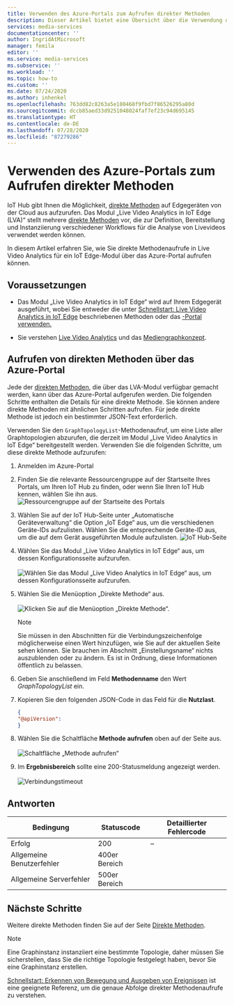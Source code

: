 ```yaml
---
title: Verwenden des Azure-Portals zum Aufrufen direkter Methoden
description: Dieser Artikel bietet eine Übersicht über die Verwendung des Azure-Portals zum Aufrufen direkter Methoden.
services: media-services
documentationcenter: ''
author: IngridAtMicrosoft
manager: femila
editor: ''
ms.service: media-services
ms.subservice: ''
ms.workload: ''
ms.topic: how-to
ms.custom: ''
ms.date: 07/24/2020
ms.author: inhenkel
ms.openlocfilehash: 763dd82c8263a5e180468f9fbd7f86526295a80d
ms.sourcegitcommit: dccb85aed33d9251048024faf7ef23c94d695145
ms.translationtype: HT
ms.contentlocale: de-DE
ms.lasthandoff: 07/28/2020
ms.locfileid: "87279286"
---
```

# <a name="how-to-use-azure-portal-to-invoke-direct-methods"></a>Verwenden des Azure-Portals zum Aufrufen direkter Methoden

IoT Hub gibt Ihnen die Möglichkeit, [direkte Methoden](/azure/iot-hub/iot-hub-devguide-direct-methods#method-invocation-for-iot-edge-modules) auf Edgegeräten von der Cloud aus aufzurufen. Das Modul „Live Video Analytics in IoT Edge (LVA)“ stellt mehrere [direkte Methoden](/azure/media-services/live-video-analytics-edge/direct-methods) vor, die zur Definition, Bereitstellung und Instanziierung verschiedener Workflows für die Analyse von Livevideos verwendet werden können.

In diesem Artikel erfahren Sie, wie Sie direkte Methodenaufrufe in Live Video Analytics für ein IoT Edge-Modul über das Azure-Portal aufrufen können.

## <a name="prerequisites"></a>Voraussetzungen

* Das Modul „Live Video Analytics in IoT Edge“ wird auf Ihrem Edgegerät ausgeführt, wobei Sie entweder die unter [Schnellstart: Live Video Analytics in IoT Edge](/azure/media-services/live-video-analytics-edge/get-started-detect-motion-emit-events-quickstart) beschriebenen Methoden oder das [-Portal verwenden.](/azure/media-services/live-video-analytics-edge/deploy-iot-edge-device)

* Sie verstehen [Live Video Analytics](/azure/media-services/live-video-analytics-edge/overview) und das [Mediengraphkonzept](/azure/media-services/live-video-analytics-edge/media-graph-concept).

## <a name="invoking-direct-methods-via-azure-portal"></a>Aufrufen von direkten Methoden über das Azure-Portal

Jede der [direkten Methoden](/azure/media-services/live-video-analytics-edge/direct-methods), die über das LVA-Modul verfügbar gemacht werden, kann über das Azure-Portal aufgerufen werden. Die folgenden Schritte enthalten die Details für eine direkte Methode. Sie können andere direkte Methoden mit ähnlichen Schritten aufrufen. Für jede direkte Methode ist jedoch ein bestimmter JSON-Text erforderlich.

Verwenden Sie den `GraphTopologyList`-Methodenaufruf, um eine Liste aller Graphtopologien abzurufen, die derzeit im Modul „Live Video Analytics in IoT Edge“ bereitgestellt werden. Verwenden Sie die folgenden Schritte, um diese direkte Methode aufzurufen:

1. Anmelden im Azure-Portal
1. Finden Sie die relevante Ressourcengruppe auf der Startseite Ihres Portals, um Ihren IoT Hub zu finden, oder wenn Sie Ihren IoT Hub kennen, wählen Sie ihn aus.
    ![Ressourcengruppe auf der Startseite des Portals](media/use-azure-portal-to-invoke-directs-methods/portal-rg-home.png)
1. Wählen Sie auf der IoT Hub-Seite unter „Automatische Geräteverwaltung“ die Option „IoT Edge“ aus, um die verschiedenen Geräte-IDs aufzulisten. Wählen Sie die entsprechende Geräte-ID aus, um die auf dem Gerät ausgeführten Module aufzulisten.
    ![IoT Hub-Seite](media/use-azure-portal-to-invoke-directs-methods/iot-hub-page.png)
1. Wählen Sie das Modul „Live Video Analytics in IoT Edge“ aus, um dessen Konfigurationsseite aufzurufen.<br><br>
    ![Wählen Sie das Modul „Live Video Analytics in IoT Edge“ aus, um dessen Konfigurationsseite aufzurufen.](media/use-azure-portal-to-invoke-directs-methods/modules.png)
1. Wählen Sie die Menüoption „Direkte Methode“ aus. <br><br>
    ![Klicken Sie auf die Menüoption „Direkte Methode“.](media/use-azure-portal-to-invoke-directs-methods/module-details.png)
    > [!NOTE]
    > Sie müssen in den Abschnitten für die Verbindungszeichenfolge möglicherweise einen Wert hinzufügen, wie Sie auf der aktuellen Seite sehen können. Sie brauchen im Abschnitt „Einstellungsname“ nichts auszublenden oder zu ändern. Es ist in Ordnung, diese Informationen öffentlich zu belassen.

1. Geben Sie anschließend im Feld **Methodenname** den Wert *GraphTopologyList* ein.
1. Kopieren Sie den folgenden JSON-Code in das Feld für die **Nutzlast**.
    ```json
    {
    "@apiVersion":
    }
    ```
1. Wählen Sie die Schaltfläche **Methode aufrufen** oben auf der Seite aus.<br><br>
    ![Schaltfläche „Methode aufrufen“](media/use-azure-portal-to-invoke-directs-methods/direct-method.png)
1. Im **Ergebnisbereich** sollte eine 200-Statusmeldung angezeigt werden.<br><br>
    ![Verbindungstimeout](media/use-azure-portal-to-invoke-directs-methods/connection-timeout.png)

## <a name="responses"></a>Antworten

| Bedingung             | Statuscode | Detaillierter Fehlercode |
|-----------------------|-------------|---------------------|
| Erfolg               | 200         | –                 |
| Allgemeine Benutzerfehler   | 400er Bereich   |                     |
| Allgemeine Serverfehler | 500er Bereich   |                     |

## <a name="next-steps"></a>Nächste Schritte

Weitere direkte Methoden finden Sie auf der Seite [Direkte Methoden](/azure/media-services/live-video-analytics-edge/direct-methods).

> [!NOTE]
> Eine Graphinstanz instanziiert eine bestimmte Topologie, daher müssen Sie sicherstellen, dass Sie die richtige Topologie festgelegt haben, bevor Sie eine Graphinstanz erstellen.

[Schnellstart: Erkennen von Bewegung und Ausgeben von Ereignissen](/azure/media-services/live-video-analytics-edge/get-started-detect-motion-emit-events-quickstart) ist eine geeignete Referenz, um die genaue Abfolge direkter Methodenaufrufe zu verstehen.
